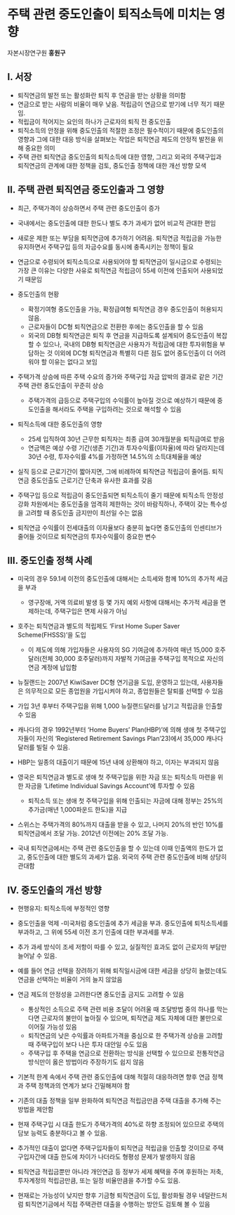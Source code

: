 # 주택 관련 중도인출이 퇴직소득에 미치는 영향

자본시장연구원 **홍원구**

## Ⅰ. 서장
 
- 퇴직연금의 발전 또는 활성화란 퇴직 후 연금을 받는 상황을 의미함
- 연금으로 받는 사람의 비율이 매우 낮음. 적립금이 연금으로 받기에 너무 적기 때문임.
- 적립금이 적어지는 요인의 하나가 근로자의 퇴직 전 중도인출
- 퇴직소득의 안정을 위해 중도인출의 적절한 조정은 필수적이기 때문에 중도인출의 영향과 그에 대한 대응 방식을 살펴보는 작업은 퇴직연금 제도의 안정적 발전을 위해 중요한 의미
- 주택 관련 퇴직연금 중도인출의 퇴직소득에 대한 영향, 그리고 외국의 주택구입과 퇴직연금의 관계에 대한 정책을 검토, 중도인출 정책에 대한 개선 방향 모색 
    
## Ⅱ. 주택 관련 퇴직연금 중도인출과 그 영향 

- 최근, 주택가격이 상승하면서 주택 관련 중도인출이 증가 
- 국내에서는 중도인출에 대한 한도나 별도 추가 과세가 없어 비교적 관대한 편임
- 새로운 제한 또는 부담을 퇴직연금에 추가하기 어려움. 퇴직연금 적립금을 가능한 유지하면서 주택구입 등의 자금수요를 동시에 충족시키는 정책이 필요 
- 연금으로 수령되어 퇴직소득으로 사용되어야 할 퇴직연금이 일시금으로 수령되는 가장 큰 이유는 다양한 사유로 퇴직연금 적립금이 55세 이전에 인출되어 사용되었기 때문임   

- 중도인출의 현황
  - 확정기여형 중도인출을 가능, 확정급여형 퇴직연금 경우 중도인출이 허용되지 않음.
  - 근로자들이 DC형 퇴직연금으로 전환한 후에는 중도인출을 할 수 있음
  - 외국의 DB형 퇴직연금은 퇴직 후 연금을 지급하도록 설계되어 중도인출이 복잡할 수 있으나, 국내의 DB형 퇴직연금은 사용자가 적립금에 대한 투자위험을 부담하는 것 이외에 DC형 퇴직연금과 특별히 다른 점도 없어 중도인출이 더 어려워야 할 이유는 없다고 보임  
  
- 주택가격 상승에 따른 주택 수요의 증가와 주택구입 자금 압박의 결과로 같은 기간 주택 관련 중도인출이 꾸준히 상승
  - 주택가격의 급등으로 주택구입의 수익률이 높아질 것으로 예상하기 때문에 중도인출을 해서라도 주택을 구입하려는 것으로 해석할 수 있음
  
 - 퇴직소득에 대한 중도인출의 영향
   - 25세 입직하여 30년 근무한 퇴직자는 최종 급여 30개월분을 퇴직급여로 받음 
   - 연금액은 예상 수령 기간(생존 기간)과 투자수익률(이자율)에 따라 달라지는데 30년 수령, 투자수익률 4%를 가정하면 14.5%의 소득대체율을 예상
- 실직 등으로 근로기간이 짧아지면, 그에 비례하여 퇴직연금 적립금이 줄어듬. 퇴직연금 중도인출도 근로기간 단축과 유사한 효과를 갖음
- 주택구입 등으로 적립금이 중도인출되면 퇴직소득이 줄기 때문에 퇴직소득 안정성 강화 차원에서는 중도인출을 엄격히 제한하는 것이 바람직하나, 주택이 갖는 특수성을 고려할 때 중도인출 금지만이 최선일 수는 없음

- 퇴직연금 수익률이 전세대출의 이자율보다 충분히 높다면 중도인출의 인센티브가 줄어들 것이므로 퇴직연금의 투자수익률이 중요한 변수
  
  
## Ⅲ. 중도인출 정책 사례    

- 미국의 경우 59.1세 이전의 중도인출에 대해서는 소득세와 함께 10%의 추가적 세금을 부과 
  - 영구장애, 거액 의료비 발생 등 몇 가지 예외 사항에 대해서는 추가적 세금을 면제하는데, 주택구입은 면제 사유가 아님 
  
- 호주는 퇴직연금과 별도의 적립제도 ‘First Home Super Saver Scheme(FHSSS)’을 도입
  - 이 제도에 의해 가입자들은 사용자의 SG 기여금에 추가하여 매년 15,000 호주달러(전체 30,000 호주달러)까지 자발적 기여금을 주택구입 목적으로 자신의 연금 계정에 납입함
  
- 뉴질랜드는 2007년 KiwiSaver DC형 연기금을 도입, 운영하고 있는데, 사용자들은 의무적으로 모든 종업원을 가입시켜야 하고, 종업원들은 탈퇴를 선택할 수 있음
 - 가입 3년 후부터 주택구입을 위해 1,000 뉴질랜드달러를 남기고 적립금을 인출할 수 있음

- 캐나다의 경우 1992년부터 ‘Home Buyers’ Plan(HBP)’에 의해 생애 첫 주택구입자들이 자신의 ‘Registered Retirement Savings Plan’23)에서 35,000 캐나다 달러를 빌릴 수 있음.
 - HBP는 일종의 대출이기 때문에 15년 내에 상환해야 하고, 이자는 부과되지 않음
  
- 영국은 퇴직연금과 별도로 생애 첫 주택구입을 위한 자금 또는 퇴직소득 마련을 위한 자금을 ‘Lifetime Individual Savings Account’에 투자할 수 있음
  - 퇴직소득 또는 생애 첫 주택구입을 위해 인출되는 자금에 대해 정부는 25%의 추가금(매년 1,000파운드 한도)을 지급
  
- 스위스는 주택가격의 80%까지 대출을 받을 수 있고, 나머지 20%의 반인 10%를 퇴직연금에서 조달 가능. 2012년 이전에는 20% 조달 가능. 
  
- 국내 퇴직연금에서는 주택 관련 중도인출을 할 수 있는데 이때 인출액의 한도가 없고, 중도인출에 대한 별도의 과세가 없음. 외국의 주택 관련 중도인출에 비해 상당히 관대함
  
  
## Ⅳ. 중도인출의 개선 방향    
  
- 현행유지: 퇴직소득에 부정적인 영향 
- 중도인출을 억제 
  -미국처럼 중도인출에 추가 세금을 부과. 중도인출에 퇴직소득세를 부과하고, 그 위에 55세 이전 조기 인출에 대한 부과세를 부과. 
- 추가 과세 방식이 조세 저항이 따를 수 있고, 실질적인 효과도 없이 근로자의 부담만 늘어날 수 있음.
- 예를 들어 연금 선택을 장려하기 위해 퇴직일시금에 대한 세금을 상당히 늘렸는데도 연금을 선택하는 비율이 거의 늘지 않았음 

- 연금 제도의 안정성을 고려한다면 중도인출 금지도 고려할 수 있음
  - 통상적인 소득으로 주택 관련 비용 조달이 어려울 때 조달방법 중의 하나를 막는다면 근로자의 불만이 높아질 수 있으며, 퇴직연금 제도 자체에 대한 불만으로 이어질 가능성 있음  
  - 퇴직연금의 낮은 수익률과 아파트가격을 중심으로 한 주택가격 상승을 고려할 때 주택구입이 보다 나은 투자 대안일 수도 있음
  - 주택구입 후 주택을 연금으로 전환하는 방식을 선택할 수 있으므로 전통적연금 방식만이 옳은 방법이라 주장하기도 쉽지 않음
  
- 기본적 한계 속에서 주택 관련 중도인출에 대해 적절히 대응하려면 향후 연금 정책과 주택 정책과의 연계가 보다 긴밀해져야 함
-  기존의 대출 정책을 일부 완화하여 퇴직연금 적립금만큼 주택 대출을 추가해 주는 방법을 제안함
  - 현재 주택구입 시 대출 한도가 주택가격의 40%로 하향 조정되어 있으므로 주택의 담보 능력도 충분하다고 볼 수 있음. 
  - 추가적인 대출이 없다면 주택구입자들이 퇴직연금 적립금을 인출할 것이므로 주택구입자간에 대출 한도에 차이가  나더라도 형평성 문제가 발생하지 않음
  - 퇴직연금 적립금뿐만 아니라 개인연금 등 정부가 세제 혜택을 주며 후원하는 저축, 투자계정의 적립금만큼, 또는 일정 비율만큼을 추가할 수도 있음.
  - 현재로는 가능성이 낮지만 향후 기금형 퇴직연금이 도입, 활성화될 경우 네덜란드처럼 퇴직연기금에서 직접 주택관련 대출을 수행하는 방안도 검토해 볼 수 있음
  
